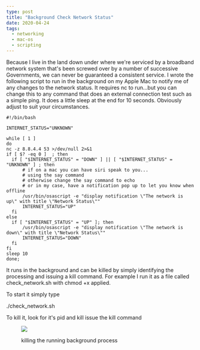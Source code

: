 ```yaml
---
type: post
title: "Background Check Network Status"
date: 2020-04-24
tags:
  - networking
  - mac-os
  - scripting
---
```


Because I live in the land down under where we're serviced by a broadband network system that's been screwed over by a number of successive Governments, we can never be guaranteed a consistent service. I wrote the following script to run in the background on my Apple Mac to notify me of any changes to the network status. It requires nc to run...but you can change this to any command that does an external connection test such as a simple ping. It does a little sleep at the end for 10 seconds. Obviously adjust to suit your circumstances.

```
#!/bin/bash

INTERNET_STATUS="UNKNOWN"

while [ 1 ] 
do
nc -z 8.8.4.4 53 >/dev/null 2>&1
if [ $? -eq 0 ]  ; then
  if [ "$INTERNET_STATUS" = "DOWN" ] || [ "$INTERNET_STATUS" = "UNKNOWN" ] ; then
      # if on a mac you can have siri speak to you...
      # using the say command
      # otherwise change the say command to echo
      # or in my case, have a notification pop up to let you know when offline
      /usr/bin/osascript -e "display notification \"The network is up\" with title \"Network Status\""
      INTERNET_STATUS="UP"
  fi
else
  if [ "$INTERNET_STATUS" = "UP" ]; then
      /usr/bin/osascript -e "display notification \"The network is down\" with title \"Network Status\""
      INTERNET_STATUS="DOWN"
  fi
fi
sleep 10 
done;
```

It runs in the background and can be killed by simply identifying the processing and issuing a kill command. For example I run it as a file called check\_network.sh with chmod +x applied.

To start it simply type

./check\_network.sh

To kill it, look for it's pid and kill issue the kill command

<figure>

![](/images/2020-04-24-kill_ps.jpg)

<figcaption>

killing the running background process

</figcaption>

</figure>
